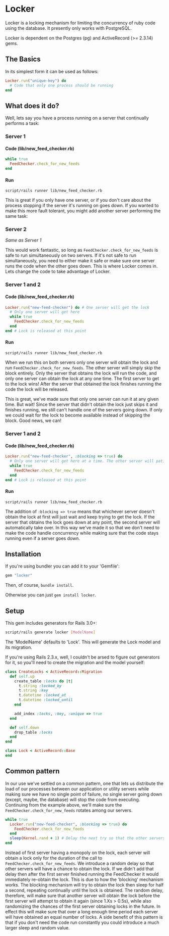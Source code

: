 # Locker

Locker is a locking mechanism for limiting the concurrency of ruby code using the database. It presently only works with PostgreSQL.

Locker is dependent on the Postgres (pg) and ActiveRecord (>= 2.3.14) gems.

## The Basics

In its simplest form it can be used as follows:

```ruby
Locker.run("unique-key") do
  # Code that only one process should be running
end
```

## What does it do?

Well, lets say you have a process running on a server that continually performs a task:

### Server 1

#### Code (lib/new_feed_checker.rb)

```ruby
while true
  FeedChecker.check_for_new_feeds
end
```

#### Run

`script/rails runner lib/new_feed_checker.rb`

This is great if you only have one server, or if you don't care about the process stopping if the server it's running on goes down. If you wanted to make this more fault tolerant, you might add another server performing the same task:

### Server 2

*Same as Server 1*

This would work fantastic, so long as `FeedChecker.check_for_new_feeds` is safe to run simultaneously on two servers. If it's not safe to run simultaneously, you need to either make it safe or make sure one server runs the code when the other goes down. This is where Locker comes in. Lets change the code to take advantage of Locker.

### Server 1 and 2

#### Code (lib/new_feed_checker.rb)

```ruby
Locker.run("new-feed-checker") do # One server will get the lock
  # Only one server will get here
  while true
    FeedChecker.check_for_new_feeds
  end
end # Lock is released at this point
```

#### Run

`script/rails runner lib/new_feed_checker.rb`

When we run this on both servers only one server will obtain the lock and run `FeedChecker.check_for_new_feeds`. The other server will simply skip the block entirely. Only the server that obtains the lock will run the code, and only one server can obtain the lock at any one time. The first server to get to the lock wins! After the server that obtained the lock finishes running the code the lock will be released.

This is great, we've made sure that only one server can run it at any given time. But wait! Since the server that didn't obtain the lock just skips it and finishes running, we still can't handle one of the servers going down. If only we could wait for the lock to become available instead of skipping the block. Good news, we can!

### Server 1 and 2

#### Code (lib/new_feed_checker.rb)

```ruby
Locker.run("new-feed-checker", :blocking => true) do
  # Only one server will get here at a time. The other server will patiently wait.
  while true
    FeedChecker.check_for_new_feeds
  end
end # Lock is released at this point
```

#### Run

`script/rails runner lib/new_feed_checker.rb`

The addition of `:blocking => true` means that whichever server doesn't obtain the lock at first will just wait and keep trying to get the lock. If the server that obtains the lock goes down at any point, the second server will automatically take over. In this way we've made it so that we don't need to make the code handle concurrency while making sure that the code stays running even if a server goes down.

## Installation

If you're using bundler you can add it to your 'Gemfile':

```ruby
gem "locker"
```

Then, of course, `bundle install`.

Otherwise you can just `gem install locker`.

## Setup

This gem includes generators for Rails 3.0+:

```bash
script/rails generate locker [ModelName]
```

The 'ModelName' defaults to 'Lock'. This will generate the Lock model and its migration.

If you're using Rails 2.3.x, well, I couldn't be arsed to figure out generators for it, so you'll need to create the migration and the model yourself:

```ruby
class CreateLocks < ActiveRecord::Migration
  def self.up
    create_table :locks do |t|
      t.string :locked_by
      t.string :key
      t.datetime :locked_at
      t.datetime :locked_until
    end

    add_index :locks, :key, :unique => true
  end

  def self.down
    drop_table :locks
  end
end
```

```ruby
class Lock < ActiveRecord::Base
end
```

## Common pattern

In our use we've settled on a common pattern, one that lets us distribute the load of our processes between our application or utility servers while making sure we have no single point of failure, no single server going down (except, maybe, the database) will stop the code from executing. Continuing from the example above, we'll make sure the `FeedChecker.check_for_new_feeds` rotates among our servers.

```ruby
while true
  Locker.run("new-feed-checker", :blocking => true) do
    FeedChecker.check_for_new_feeds
  end
  sleep(Kernel.rand + 1) # Delay the next try so that the other servers will have a chance to obtain the lock
end
```

Instead of first server having a monopoly on the lock, each server will obtain a lock only for the duration of the call to `FeedChecker.check_for_new_feeds`. We introduce a random delay so that other servers will have a chance to obtain the lock. If we didn't add that delay then after the first server finished running the FeedChecker it would immediately re-obtain the lock. This is due to how the 'blocking' mechanism works. The blocking mechanism will try to obtain the lock then sleep for half a second, repeating continually until the lock is obtained. The random delay, therefore, will make sure that another server will obtain the lock before the first server will attempt to obtain it again (since 1.Xs > 0.5s), while also randomizing the chances of the first server obtaining locks in the future. In effect this will make sure that over a long enough time period each server will have obtained an equal number of locks. A side benefit of this pattern is that if you don't need the code run constantly you could introduce a much larger sleep and random value.
